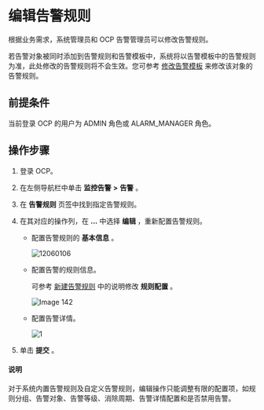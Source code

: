 # 编辑告警规则

根据业务需求，系统管理员和 OCP 告警管理员可以修改告警规则。

若告警对象被同时添加到告警规则和告警模板中，系统将以告警模板中的告警规则为准，此处修改的告警规则将不会生效。您可参考 [修改告警模板](../400.manage-alert-templates/600.edit-an-alert-template.md) 来修改该对象的告警规则。

## 前提条件

当前登录 OCP 的用户为 ADMIN 角色或 ALARM_MANAGER 角色。

## 操作步骤

1. 登录 OCP。

2. 在左侧导航栏中单击 **监控告警** **\>** **告警** 。

3. 在 **告警规则** 页签中找到指定告警规则。

4. 在其对应的操作列，在 **...** 中选择 **编辑** ，重新配置告警规则。

   * 配置告警规则的 **基本信息** 。

     ![12060106](https://obbusiness-private.oss-cn-shanghai.aliyuncs.com/doc/img/ocp/401/%E5%91%8A%E8%AD%A6%E8%A7%84%E5%88%99%E5%9F%BA%E6%9C%AC%E4%BF%A1%E6%81%AF1.png)

   * 配置告警的规则信息。

     可参考 [新建告警规则](../300.manage-alert-rules/100.create-an-alert-rule.md) 中的说明修改 **规则配置** 。

     ![Image 142](https://obbusiness-private.oss-cn-shanghai.aliyuncs.com/doc/img/ocp/401/%E9%85%8D%E7%BD%AE%E5%91%8A%E8%AD%A6%E8%A7%84%E5%88%991.png)

   * 配置告警详情。

      ![1](https://obbusiness-private.oss-cn-shanghai.aliyuncs.com/doc/img/ocp/401/%E9%85%8D%E7%BD%AE%E5%91%8A%E8%AD%A6%E8%AF%A6%E6%83%851.png)

5. 单击 **提交** 。

  <main id="notice" type='explain'>
    <h4>说明</h4>
    <p>对于系统内置告警规则及自定义告警规则，编辑操作只能调整有限的配置项，如规则分组、告警对象、告警等级、消除周期、告警详情配置和是否禁用告警。</p>
  </main>
